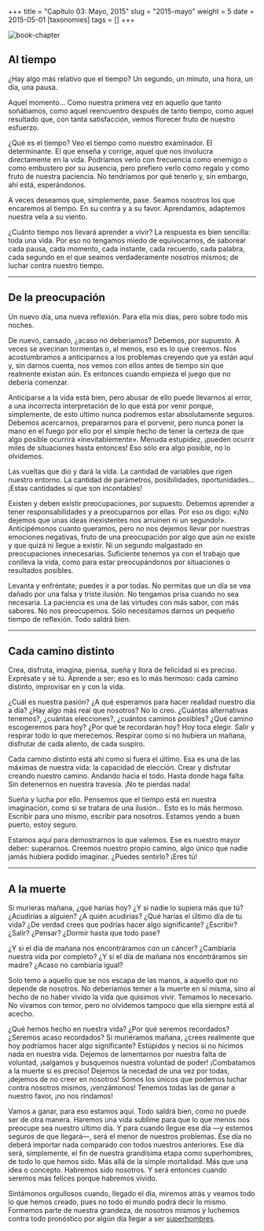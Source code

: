 +++
title = "Capítulo 03: Mayo, 2015"
slug = "2015-mayo"
weight = 5
date = 2015-05-01
[taxonomies]
tags = []
+++

![book-chapter](/images/book/oeur/03.jpg)

## Al tiempo

¿Hay algo más relativo que el tiempo? Un segundo, un minuto, una hora, un día, una pausa.

Aquel momento… Como nuestra primera vez en aquello que tanto soñábamos, como aquel reencuentro después de tanto tiempo, como aquel resultado que, con tanta satisfacción, vemos florecer fruto de nuestro esfuerzo.

¿Qué es el tiempo? Veo el tiempo como nuestro examinador. El determinante. El que enseña y corrige, aquel que nos involucra directamente en la vida. Podríamos verlo con frecuencia como enemigo o como embustero por su ausencia, pero prefiero verlo como regalo y como fruto de nuestra paciencia. No tendríamos por qué tenerlo y, sin embargo, ahí está, esperándonos.

A veces deseamos que, simplemente, pase. Seamos nosotros los que encaremos al tiempo. En su contra y a su favor. Aprendamos, adaptemos nuestra vela a su viento.

¿Cuánto tiempo nos llevará aprender a vivir? La respuesta es bien sencilla: toda una vida. Por eso no tengamos miedo de equivocarnos, de saborear cada pausa, cada momento, cada instante, cada recuerdo, cada palabra, cada segundo en el que seamos verdaderamente nosotros mismos; de luchar contra nuestro tiempo.

---

## De la preocupación

Un nuevo día, una nueva reflexión. Para ella mis días, pero sobre todo mis noches.

De nuevo, cansado, ¿acaso no deberíamos? Debemos, por supuesto. A veces se avecinan tormentas o, al menos, eso es lo que creemos. Nos acostumbramos a anticiparnos a los problemas creyendo que ya están aquí y, sin darnos cuenta, nos vemos con ellos antes de tiempo sin que realmente existan aún. Es entonces cuando empieza el juego que no debería comenzar.

Anticiparse a la vida está bien, pero abusar de ello puede llevarnos al error, a una incorrecta interpretación de lo que está por venir porque, simplemente, de esto último nunca podremos estar absolutamente seguros. Debemos acercarnos, prepararnos para el porvenir, pero nunca poner la mano en el fuego por ello por el simple hecho de tener la certeza de que algo posible ocurrirá «inevitablemente». Menuda estupidez, ¡pueden ocurrir miles de situaciones hasta entonces! Eso sólo era algo posible, no lo olvidemos.

Las vueltas que dio y dará la vida. La cantidad de variables que rigen nuestro entorno. La cantidad de parámetros, posibilidades, oportunidades... ¡Estas cantidades sí que son incontables!

Existen y deben existir preocupaciones, por supuesto. Debemos aprender a tener responsabilidades y a preocuparnos por ellas. Por eso os digo: «¡No dejemos que unas ideas inexistentes nos arruinen ni un segundo!». Anticipémonos cuanto queramos, pero no nos dejemos llevar por nuestras emociones negativas, fruto de una preocupación por algo que aún no existe y que quizá ni llegue a existir. Ni un segundo malgastado en preocupaciones innecesarias. Suficiente tenemos ya con el trabajo que conlleva la vida, como para estar preocupándonos por situaciones o resultados posibles.

Levanta y enfréntate; puedes ir a por todas. No permitas que un día se vea dañado por una falsa y triste ilusión. No tengamos prisa cuando no sea necesaria. La paciencia es una de las virtudes con más sabor, con más sabores. No nos preocupemos. Sólo necesitamos darnos un pequeño tiempo de reflexión. Todo saldrá bien.

---

## Cada camino distinto

Crea, disfruta, imagina, piensa, sueña y llora de felicidad si es preciso. Exprésate y sé tú. Aprende a ser; eso es lo más hermoso: cada camino distinto, improvisar en y con la vida.

¿Cuál es nuestra pasión? ¿A qué esperamos para hacer realidad nuestro día a día? ¿Hay algo más real que nosotros? No lo creo. ¿Cuántas alternativas tenemos?, ¿cuántas elecciones?, ¿cuántos caminos posibles? ¿Qué camino escogeremos para hoy? ¿Por qué te recordarán hoy? Hoy toca elegir. Salir y respirar todo lo que merecemos. Respirar como si no hubiera un mañana, disfrutar de cada aliento, de cada suspiro.

Cada camino distinto está ahí como si fuera el último. Esa es una de las máximas de nuestra vida: la capacidad de elección. Crear y disfrutar creando nuestro camino. Andando hacia el todo. Hasta donde haga falta. Sin detenernos en nuestra travesía. ¡No te pierdas nada!

Sueña y lucha por ello. Pensemos que el tiempo está en nuestra imaginación, como si se tratara de una ilusión… Esto es lo más hermoso. Escribir para uno mismo, escribir para nosotros. Estamos yendo a buen puerto, estoy seguro.

Estamos aquí para demostrarnos lo que valemos. Ese es nuestro mayor deber: superarnos. Creemos nuestro propio camino, algo único que nadie jamás hubiera podido imaginar. ¿Puedes sentirlo? ¡Eres tú!

---

## A la muerte

Si murieras mañana, ¿qué harías hoy? ¿Y si nadie lo supiera más que tú? ¿Acudirías a alguien? ¿A quién acudirías? ¿Qué harías el último día de tu vida? ¿De verdad crees que podrías hacer algo significante? ¿Escribir? ¿Salir? ¿Pensar? ¿Dormir hasta que todo pase?

¿Y si el día de mañana nos encontráramos con un cáncer? ¿Cambiaría nuestra vida por completo? ¿Y si el día de mañana nos encontráramos sin madre? ¿Acaso no cambiaría igual?

Solo temo a aquello que se nos escapa de las manos, a aquello que no depende de nosotros. No deberíamos temer a la muerte en sí misma, sino al hecho de no haber vivido la vida que quisimos vivir. Temamos lo necesario. No vivamos con temor, pero no olvidemos tampoco que ella siempre está al acecho.

¿Qué hemos hecho en nuestra vida? ¿Por qué seremos recordados? ¿Seremos acaso recordados? Si muriéramos mañana, ¿crees realmente que hoy podríamos hacer algo significante? Estúpidos y necios si no hicimos nada en nuestra vida. Dejemos de lamentarnos por nuestra falta de voluntad, ¡salgamos y busquemos nuestra voluntad de poder! ¡Combatamos a la muerte si es preciso! Dejemos la necedad de una vez por todas, ¡dejemos de no creer en nosotros! Somos los únicos que podemos luchar contra nosotros mismos, ¡venzámonos! Tenemos todas las de ganar a nuestro favor, ¡no nos rindamos!

Vamos a ganar, para eso estamos aquí. Todo saldrá bien, como no puede ser de otra manera. Haremos una vida sublime para que lo que menos nos preocupe sea nuestro último día. Y para cuando llegue ese día —y estemos seguros de que llegará—, será el menor de nuestros problemas. Ese día no deberá importar nada comparado con todos nuestros anteriores. Ese día será, simplemente, el fin de nuestra grandísima etapa como superhombres, de todo lo que hemos sido. Más allá de la simple mortalidad. Más que una idea o concepto. Habremos sido nosotros. Y será entonces cuando seremos más felices porque habremos vivido.

Sintámonos orgullosos cuando, llegado el día, miremos atrás y veamos todo lo que hemos creado, pues no todo el mundo podrá decir lo mismo. Formemos parte de nuestra grandeza, de nosotros mismos y luchemos contra todo pronóstico por algún día llegar a ser [superhombres](https://es.wikipedia.org/wiki/%C3%9Cbermensch).


